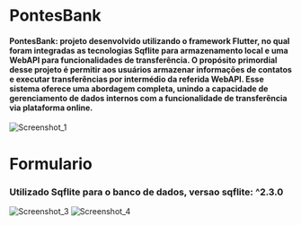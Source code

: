 # PontesBank
#### PontesBank: projeto desenvolvido utilizando o framework Flutter, no qual foram integradas as tecnologias Sqflite para armazenamento local e uma WebAPI para funcionalidades de transferência. O propósito primordial desse projeto é permitir aos usuários armazenar informações de contatos e executar transferências por intermédio da referida WebAPI. Esse sistema oferece uma abordagem completa, unindo a capacidade de gerenciamento de dados internos com a funcionalidade de transferência via plataforma online.
![Screenshot_1](https://github.com/pontes2014/PontesBank/assets/91500779/03672932-9fd0-425e-b24c-f67e688e22d9)


# Formulario
### Utilizado Sqflite para o banco de dados, versao sqflite: ^2.3.0
![Screenshot_3](https://github.com/pontes2014/PontesBank/assets/91500779/20097be0-a30f-40dd-9811-95ec230fa3d8)
![Screenshot_4](https://github.com/pontes2014/PontesBank/assets/91500779/61806cd4-79e7-4056-9da0-e8b9ed859d6e)
